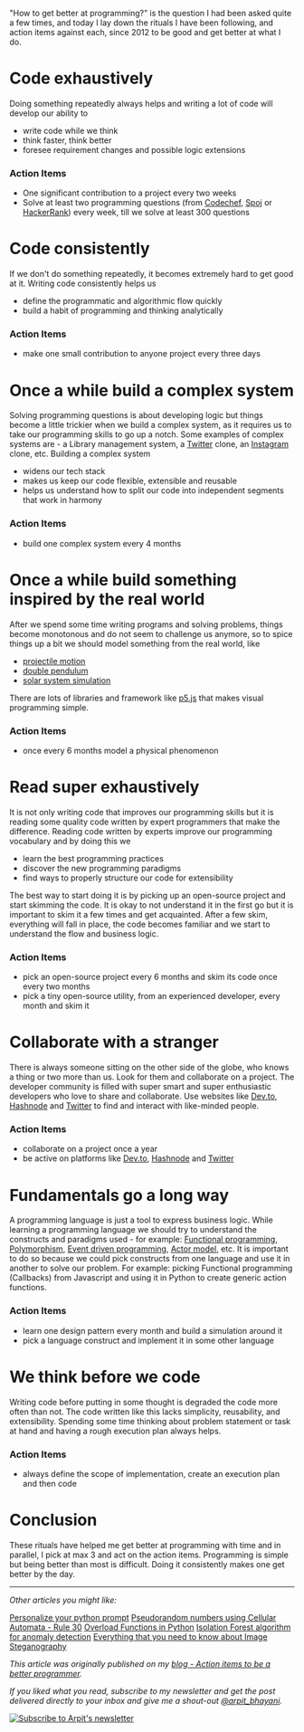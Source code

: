 "How to get better at programming?" is the question I had been asked quite a few times, and today I lay down the rituals I have been following, and action items against each, since 2012 to be good and get better at what I do.

# Code exhaustively
Doing something repeatedly always helps and writing a lot of code will develop our ability to

 - write code while we think
 - think faster, think better
 - foresee requirement changes and possible logic extensions

### Action Items

 - One significant contribution to a project every two weeks
 - Solve at least two programming questions (from [Codechef](https://www.codechef.com/), [Spoj](https://www.spoj.com/) or [HackerRank](https://www.hackerrank.com/)) every week, till we solve at least 300 questions

# Code consistently
If we don't do something repeatedly, it becomes extremely hard to get good at it. Writing code consistently helps us

 - define the programmatic and algorithmic flow quickly
 - build a habit of programming and thinking analytically

### Action Items

 - make one small contribution to anyone project every three days

# Once a while build a complex system
Solving programming questions is about developing logic but things become a little trickier when we build a complex system, as it requires us to take our programming skills to go up a notch. Some examples of complex systems are - a Library management system, a [Twitter](https://twitter.com) clone, an [Instagram](https://www.instagram.com/) clone, etc. Building a complex system

 - widens our tech stack
 - makes us keep our code flexible, extensible and reusable
 - helps us understand how to split our code into independent segments that work in harmony

### Action Items

 - build one complex system every 4 months

# Once a while build something inspired by the real world
After we spend some time writing programs and solving problems, things become monotonous and do not seem to challenge us anymore, so to spice things up a bit we should model something from the real world, like

  - [projectile motion](https://en.wikipedia.org/wiki/Projectile_motion)
  - [double pendulum](https://en.wikipedia.org/wiki/Double_pendulum)
  - [solar system simulation](https://en.wikipedia.org/wiki/Numerical_model_of_the_Solar_System)

There are lots of libraries and framework like [p5.js](https://p5js.org) that makes visual programming simple.

### Action Items

 - once every 6 months model a physical phenomenon

# Read super exhaustively
It is not only writing code that improves our programming skills but it is reading some quality code written by expert programmers that make the difference. Reading code written by experts improve our programming vocabulary and by doing this we

 - learn the best programming practices
 - discover the new programming paradigms
 - find ways to properly structure our code for extensibility

The best way to start doing it is by picking up an open-source project and start skimming the code. It is okay to not understand it in the first go but it is important to skim it a few times and get acquainted. After a few skim, everything will fall in place, the code becomes familiar and we start to understand the flow and business logic.

### Action Items

 - pick an open-source project every 6 months and skim its code once every two months
 - pick a tiny open-source utility, from an experienced developer, every month and skim it

# Collaborate with a stranger
There is always someone sitting on the other side of the globe, who knows a thing or two more than us. Look for them and collaborate on a project. The developer community is filled with super smart and super enthusiastic developers who love to share and collaborate. Use websites like [Dev.to](https://dev.to/), [Hashnode](https://hashnode.com/) and [Twitter](https://twitter.com/) to find and interact with like-minded people.

### Action Items

 - collaborate on a project once a year
 - be active on platforms like [Dev.to](https://dev.to/), [Hashnode](https://hashnode.com/) and [Twitter](https://twitter.com/)

# Fundamentals go a long way
A programming language is just a tool to express business logic. While learning a programming language we should try to understand the constructs and paradigms used - for example: [Functional programming](https://en.wikipedia.org/wiki/Functional_programming), [Polymorphism](https://en.wikipedia.org/wiki/Polymorphism_(computer_science)), [Event driven programming](https://en.wikipedia.org/wiki/Event-driven_programming), [Actor model](https://en.wikipedia.org/wiki/Actor_model), etc. It is important to do so because we could pick constructs from one language and use it in another to solve our problem. For example: picking Functional programming (Callbacks) from Javascript and using it in Python to create generic action functions.

### Action Items

 - learn one design pattern every month and build a simulation around it
 - pick a language construct and implement it in some other language

# We think before we code
Writing code before putting in some thought is degraded the code more often than not. The code written like this lacks simplicity, reusability, and extensibility. Spending some time thinking about problem statement or task at hand and having a rough execution plan always helps.

### Action Items

 - always define the scope of implementation, create an execution plan and then code

# Conclusion
These rituals have helped me get better at programming with time and in parallel, I pick at max 3 and act on the action items. Programming is simple but being better than most is difficult. Doing it consistently makes one get better by the day.

---

_Other articles you might like:_

[Personalize your python prompt](https://arpitbhayani.me/blogs/python-prompts)
[Pseudorandom numbers using Cellular Automata - Rule 30](https://arpitbhayani.me/blogs/rule-30)
[Overload Functions in Python](https://arpitbhayani.me/blogs/function-overloading)
[Isolation Forest algorithm for anomaly detection](https://arpitbhayani.me/blogs/isolation-forest)
[Everything that you need to know about Image Steganography](https://arpitbhayani.me/blogs/image-steganography)

_This article was originally published on my [blog - Action items to be a better programmer](https://arpitbhayani.me/blogs/better-programmer)._

_If you liked what you read, subscribe to my newsletter and get the post delivered directly to your inbox and give me a shout-out [@arpit_bhayani](https://twitter.com/arpit_bhayani)._

[![Subscribe to Arpit's newsletter](https://user-images.githubusercontent.com/4745789/74005152-fc4fc200-499d-11ea-9df7-9f6733a06aa8.png)](https://arpit.substack.com)
